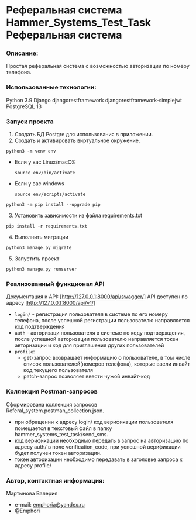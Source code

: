 # Реферальная система Hammer_Systems_Test_Task Реферальная система

### Описание:
Простая реферальная система с возможностью авторизации по номеру телефона.

### Использованные технологии:

Python 3.9
Django 
djangorestframework 
djangorestframework-simplejwt 
PostgreSQL 13

### Запуск проекта

1) Создать БД Postgre для использования в приложении.
2) Создать и активировать виртуальное окружение.

```
python3 -m venv env
```

* Если у вас Linux/macOS

    ```
    source env/bin/activate
    ```

* Если у вас windows

    ```
    source env/scripts/activate
    ```

```
python3 -m pip install --upgrade pip
```
3) Установить зависимости из файла requirements.txt

```
pip install -r requirements.txt
```

4) Выполнить миграции

```
python3 manage.py migrate
```

5) Запустить проект

```
python3 manage.py runserver
```

### Реализованный функционал API

Документация к API: [http://127.0.0.1:8000/api/swagger/]
API доступен по адресу [http://127.0.0.1:8000/api/v1/]

- `login/` - регистрация пользователя в системе по его номеру телефона, после успешной регистрации пользователю направляется код подтверждения
- `auth` - авторизаци пользователя в системе по коду подтверждения, после успешной авторизации пользователю направляется токен авторизации и код для приглашения других пользователей
- `profile`:
    - get-запрос возвращает информацию о пользователе, в том числе список пользователей(номеров телефона), которые ввели инвайт код текущего пользователя
    - patch-запрос позволяет ввести чужой инвайт-код 

### Коллекция Postman-запросов

Сформирована коллекция запросов Referal_system.postman_collection.json.
- при обращении к адресу login/ код верификации пользователя помещается в текстовый файл в папку hammer_systems_test_task/send_sms.
- код верификации необходимо передать в запрос на авторизацию по адресу auth/ в поле verification_code, при успешной верификации будет получен токен авторизации.
- токен авторизации необходимо передавать в заголовке запроса к адресу profile/

### Автор, контактная информация:

Мартынова Валерия
* e-mail: emphoria@yandex.ru
* @Emphori